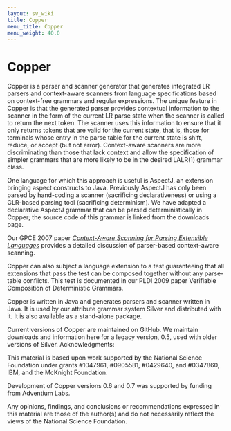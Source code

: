 ```yaml
---
layout: sv_wiki
title: Copper
menu_title: Copper
menu_weight: 40.0
---
```


# Copper

Copper is a parser and scanner generator that generates integrated LR
parsers and context-aware scanners from language specifications based
on context-free grammars and regular expressions. The unique feature
in Copper is that the generated parser provides contextual information
to the scanner in the form of the current LR parse state when the
scanner is called to return the next token. The scanner uses this
information to ensure that it only returns tokens that are valid for
the current state, that is, those for terminals whose entry in the
parse table for the current state is shift, reduce, or accept (but not
error). Context-aware scanners are more discriminating than those that
lack context and allow the specification of simpler grammars that are
more likely to be in the desired LALR(1) grammar class. 

One language for which this approach is useful is AspectJ, an
extension bringing aspect constructs to Java. Previously AspectJ has
only been parsed by hand-coding a scanner (sacrificing
declarativeness) or using a GLR-based parsing tool (sacrificing
determinism). We have adapted a declarative AspectJ grammar that can
be parsed deterministically in Copper; the source code of this grammar
is linked from the downloads page. 

Our GPCE 2007 paper <a
href="http://www-users.cs.umn.edu/~evw/pubs/vanwyk07gpce/">
<em>Context-Aware Scanning for Parsing Extensible Languages</em></a>
provides a detailed discussion of parser-based context-aware scanning.

Copper can also subject a language extension to a test guaranteeing
that all extensions that pass the test can be composed together
without any parse-table conflicts. This test is documented in our PLDI
2009 paper Verifiable Composition of Deterministic Grammars. 

Copper is written in Java and generates parsers and scanner written in
Java. It is used by our attribute grammar system Silver and
distributed with it. It is also available as a stand-alone package. 

Current versions of Copper are maintained on GitHub. We maintain
downloads and information here for a legacy version, 0.5, used with
older versions of Silver. 
Acknowledgments:

This material is based upon work supported by the National Science
Foundation under grants #1047961, #0905581, #0429640, and #0347860,
IBM, and the McKnight Foundation. 

Development of Copper versions 0.6 and 0.7 was supported by funding
from Adventium Labs. 

Any opinions, findings, and conclusions or recommendations expressed
in this material are those of the author(s) and do not necessarily
reflect the views of the National Science Foundation. 
